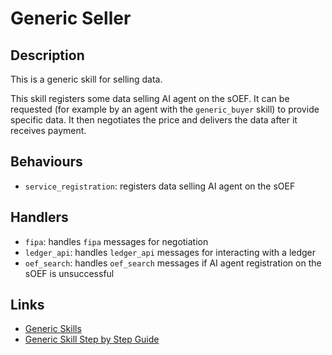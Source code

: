 # Generic Seller

## Description

This is a generic skill for selling data.

This skill registers some data selling AI agent on the sOEF. It can be requested (for example by an agent with the `generic_buyer` skill) to provide specific data. It then negotiates the price and delivers the data after it receives payment.

## Behaviours

* `service_registration`: registers data selling AI agent on the sOEF 

## Handlers

* `fipa`: handles `fipa` messages for negotiation
* `ledger_api`: handles `ledger_api` messages for interacting with a ledger
* `oef_search`: handles `oef_search` messages if AI agent registration on the sOEF is unsuccessful

## Links

* <a href="https://docs.fetch.ai/aea/generic-skills/" target="_blank">Generic Skills</a>
* <a href="https://docs.fetch.ai/aea/generic-skills-step-by-step/" target="_blank">Generic Skill Step by Step Guide</a>
